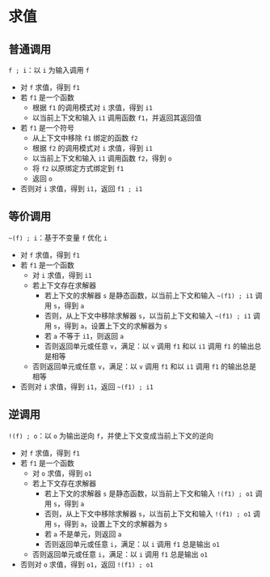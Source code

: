 # 求值

## 普通调用

`f ; i`：以 `i` 为输入调用 `f`

- 对 `f` 求值，得到 `f1`
- 若 `f1` 是一个函数
  - 根据 `f1` 的调用模式对 `i` 求值，得到 `i1`
  - 以当前上下文和输入 `i1` 调用函数 `f1`，并返回其返回值
- 若 `f1` 是一个符号
  - 从上下文中移除 `f1` 绑定的函数 `f2`
  - 根据 `f2` 的调用模式对 `i` 求值，得到 `i1`
  - 以当前上下文和输入 `i1` 调用函数 `f2`，得到 `o`
  - 将 `f2` 以原绑定方式绑定到 `f1`
  - 返回 `o`
- 否则对 `i` 求值，得到 `i1`，返回 `f1 ; i1`

## 等价调用

`~(f) ; i`：基于不变量 `f` 优化 `i`

- 对 `f` 求值，得到 `f1`
- 若 `f1` 是一个函数
  - 对 `i` 求值，得到 `i1`
  - 若上下文存在求解器
    - 若上下文的求解器 `s` 是静态函数，以当前上下文和输入 `~(f1) ; i1` 调用 `s`，得到 `a`
    - 否则，从上下文中移除求解器 `s`，以当前上下文和输入 `~(f1) ; i1` 调用 `s`，得到 `a`，设置上下文的求解器为 `s`
    - 若 `a` 不等于 `i1`，则返回 `a`
    - 否则返回单元或任意 `v`，满足：以 `v` 调用 `f1` 和以 `i1` 调用 `f1` 的输出总是相等
  - 否则返回单元或任意 `v`，满足：以 `v` 调用 `f1` 和以 `i1` 调用 `f1` 的输出总是相等
- 否则对 `i` 求值，得到 `i1`，返回 `~(f1) ; i1`

## 逆调用

`!(f) ; o`：以 `o` 为输出逆向 `f`，并使上下文变成当前上下文的逆向

- 对 `f` 求值，得到 `f1`
- 若 `f1` 是一个函数
  - 对 `o` 求值，得到 `o1`
  - 若上下文存在求解器
    - 若上下文的求解器 `s` 是静态函数，以当前上下文和输入 `!(f1) ; o1` 调用 `s`，得到 `a`
    - 否则，从上下文中移除求解器 `s`，以当前上下文和输入 `!(f1) ; o1` 调用 `s`，得到 `a`，设置上下文的求解器为 `s`
    - 若 `a` 不是单元，则返回 `a`
    - 否则返回单元或任意 `i`，满足：以 `i` 调用 `f1` 总是输出 `o1`
  - 否则返回单元或任意 `i`，满足：以 `i` 调用 `f1` 总是输出 `o1`
- 否则对 `o` 求值，得到 `o1`，返回 `!(f1) ; o1`
